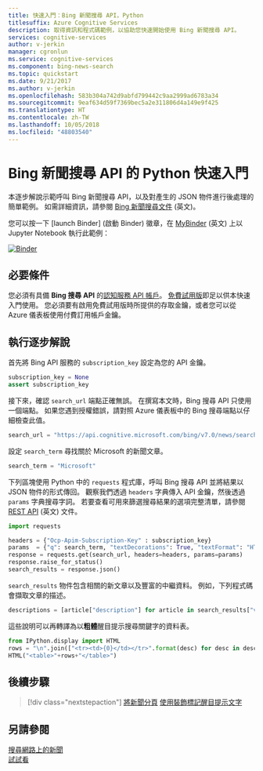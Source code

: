 ```yaml
---
title: 快速入門：Bing 新聞搜尋 API，Python
titlesuffix: Azure Cognitive Services
description: 取得資訊和程式碼範例，以協助您快速開始使用 Bing 新聞搜尋 API。
services: cognitive-services
author: v-jerkin
manager: cgronlun
ms.service: cognitive-services
ms.component: bing-news-search
ms.topic: quickstart
ms.date: 9/21/2017
ms.author: v-jerkin
ms.openlocfilehash: 583b304a742d9abfd799442c9aa2999ad6783a34
ms.sourcegitcommit: 9eaf634d59f7369bec5a2e311806d4a149e9f425
ms.translationtype: HT
ms.contentlocale: zh-TW
ms.lasthandoff: 10/05/2018
ms.locfileid: "48803540"
---
```

# <a name="quickstart-for-bing-news-search-api-with-python"></a>Bing 新聞搜尋 API 的 Python 快速入門
本逐步解說示範呼叫 Bing 新聞搜尋 API，以及對產生的 JSON 物件進行後處理的簡單範例。 如需詳細資訊，請參閱 [Bing 新聞搜尋文件](https://docs.microsoft.com/rest/api/cognitiveservices/bing-web-api-v7-reference) \(英文\)。  

您可以按一下 [launch Binder] \(啟動 Binder\) 徽章，在 [MyBinder](https://mybinder.org) \(英文\) 上以 Jupyter Notebook 執行此範例： 

[![Binder](https://mybinder.org/badge.svg)](https://mybinder.org/v2/gh/Microsoft/cognitive-services-notebooks/master?filepath=BingNewsSearchAPI.ipynb)

## <a name="prerequisites"></a>必要條件

您必須有具備 **Bing 搜尋 API** 的[認知服務 API 帳戶](https://docs.microsoft.com/azure/cognitive-services/cognitive-services-apis-create-account)。 [免費試用版](https://azure.microsoft.com/try/cognitive-services/?api=bing-web-search-api)即足以供本快速入門使用。 您必須要有啟用免費試用版時所提供的存取金鑰，或者您可以從 Azure 儀表板使用付費訂用帳戶金鑰。

## <a name="running-the-walkthrough"></a>執行逐步解說
首先將 Bing API 服務的 `subscription_key` 設定為您的 API 金鑰。


```python
subscription_key = None
assert subscription_key
```

接下來，確認 `search_url` 端點正確無誤。 在撰寫本文時，Bing 搜尋 API 只使用一個端點。 如果您遇到授權錯誤，請對照 Azure 儀表板中的 Bing 搜尋端點以仔細檢查此值。


```python
search_url = "https://api.cognitive.microsoft.com/bing/v7.0/news/search"
```

設定 `search_term` 尋找關於 Microsoft 的新聞文章。


```python
search_term = "Microsoft"
```

下列區塊使用 Python 中的 `requests` 程式庫，呼叫 Bing 搜尋 API 並將結果以 JSON 物件的形式傳回。 觀察我們透過 `headers` 字典傳入 API 金鑰，然後透過 `params` 字典搜尋字詞。 若要查看可用來篩選搜尋結果的選項完整清單，請參閱 [REST API](https://docs.microsoft.com/rest/api/cognitiveservices/bing-news-api-v7-reference) \(英文\) 文件。


```python
import requests

headers = {"Ocp-Apim-Subscription-Key" : subscription_key}
params  = {"q": search_term, "textDecorations": True, "textFormat": "HTML"}
response = requests.get(search_url, headers=headers, params=params)
response.raise_for_status()
search_results = response.json()
```

`search_results` 物件包含相關的新文章以及豐富的中繼資料。 例如，下列程式碼會擷取文章的描述。


```python
descriptions = [article["description"] for article in search_results["value"]]
```

這些說明可以再轉譯為以**粗體**醒目提示搜尋關鍵字的資料表。


```python
from IPython.display import HTML
rows = "\n".join(["<tr><td>{0}</td></tr>".format(desc) for desc in descriptions])
HTML("<table>"+rows+"</table>")
```

## <a name="next-steps"></a>後續步驟

> [!div class="nextstepaction"]
> [將新聞分頁](paging-news.md)
> [使用裝飾標記醒目提示文字](hit-highlighting.md)

## <a name="see-also"></a>另請參閱 

 [搜尋網路上的新聞](search-the-web.md)  
 [試試看](https://azure.microsoft.com/services/cognitive-services/bing-news-search-api/)
